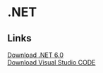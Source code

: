 # .NET


## Links
[Download .NET 6.0](https://dotnet.microsoft.com/en-us/download)<br>
[Download Visual Studio CODE](https://code.visualstudio.com/)
